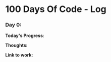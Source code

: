 # 100 Days Of Code - Log

### Day 0: 

**Today's Progress**: 

**Thoughts:** 

**Link to work:** []()

